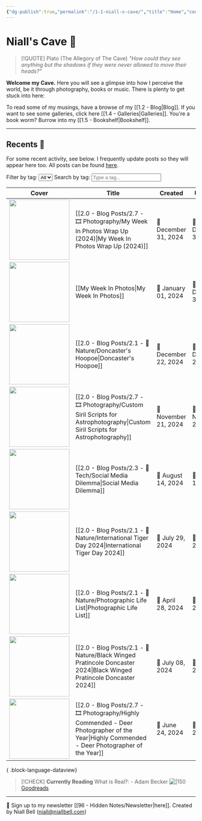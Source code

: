```yaml
---
{"dg-publish":true,"permalink":"/1-1-niall-s-cave/","title":"Home","contentClasses":"cards cards-cols-3 cards-cover cards-cover-no-border cards-title-hide-icons","tags":["gardenEntry"],"noteIcon":null,"created":"2024-04-07T21:59:11.083+01:00","updated":"2025-01-02T18:47:05.903+00:00"}
---
```


# Niall's Cave 🦇 

> [!QUOTE] Plato (The Allegory of The Cave)
> *"How could they see anything but the shadows if they were never allowed to move their heads?"*

**Welcome my Cave.** Here you will see a glimpse into how I perceive the world, be it through photography, books or music. There is plenty to get stuck into here:

To read some of my musings, have a browse of my [[1.2 - Blog\|Blog]].
If you want to see some galleries, click here [[1.4 - Galleries\|Galleries]].
You're a book worm? Burrow into my [[1.5 - Bookshelf\|Bookshelf]].

---

## Recents 📝

For some recent activity, see below. I frequently update posts so they will appear here too. All posts can be found [here](https://niallbell.com/blog).

<div>
    <label for="tagFilter" class="filter-element">Filter by tag:</label>
    <select id="tagFilter" class="filter-element" onchange="filterTable()">
        <option value="all">All</option>
        <!-- Add more options as needed -->
    </select>
    <label for="tagSearch" class="filter-element">Search by tag:</label>
    <input type="text" id="tagSearch" class="filter-element" placeholder="Type a tag...">
</div>


| Cover                                                               | Title                                                                                                                                            | Created              | Updated              | Type         | Tags                                                                        |
| ------------------------------------------------------------------- | ------------------------------------------------------------------------------------------------------------------------------------------------ | -------------------- | -------------------- | ------------ | --------------------------------------------------------------------------- |
| <img src='https://i.imgur.com/28al9Ob.jpeg' style='height:160px;'/> | [[2.0 - Blog Posts/2.7 - 🎞️ Photography/My Week In Photos Wrap Up (2024)\|My Week In Photos Wrap Up (2024)]]                                 | 📅 December 31, 2024 | 🔄 December 31, 2024 | 💭 Blog Post | #photo #photography #myweekinphotos #photostory                             |
| <img src='https://i.imgur.com/xe4JJVg.jpeg' style='height:160px;'/> | [[My Week In Photos\|My Week In Photos]]                                                                                                      | 📅 January 01, 2024  | 🔄 December 31, 2024 | 💭 Blog Post | #photography #photofeed                                                     |
| <img src='https://i.imgur.com/vfEGkKB.jpeg' style='height:160px;'/> | [[2.0 - Blog Posts/2.1 - 🌱Nature/Doncaster's Hoopoe\|Doncaster's Hoopoe]]                                                                    | 📅 December 22, 2024 | 🔄 December 22, 2024 | 💭 Blog Post | #birding #nature #hoopoe #doncaster #rarebird #birds #Birds                 |
| <img src='https://i.imgur.com/Izkx8aB.jpeg' style='height:160px;'/> | [[2.0 - Blog Posts/2.7 - 🎞️ Photography/Custom Siril Scripts for Astrophotography\|Custom Siril Scripts for Astrophotography]]               | 📅 November 21, 2024 | 🔄 November 21, 2024 | 💭 Blog Post | #tech #astrophotography #siril #imageprocessing #Tech #Siril                |
| <img src='https://i.imgur.com/9wUq3cS.jpg' style='height:160px;'/>  | [[2.0 - Blog Posts/2.3 - 💾 Tech/Social Media Dilemma\|Social Media Dilemma]]                                                                 | 📅 August 14, 2024   | 🔄 August 14, 2024   | 💭 Blog Post | #socialmedia #socials #instagram #facebook #Socialmedia #tech               |
| <img src='https://i.imgur.com/BiYriQv.png' style='height:160px;'/>  | [[2.0 - Blog Posts/2.1 - 🌱Nature/International Tiger Day 2024\|International Tiger Day 2024]]                                                | 📅 July 29, 2024     | 🔄 July 29, 2024     | 💭 Blog Post | #internationaltigerday #tigers #nature #wildlife #conservation              |
| <img src='https://i.imgur.com/7VfFNPl.jpeg' style='height:160px;'/> | [[2.0 - Blog Posts/2.1 - 🌱Nature/Photographic Life List\|Photographic Life List]]                                                            | 📅 April 28, 2024    | 🔄 July 27, 2024     | 💭 Blog Post | #photography #nature #lifelist #wildlife #birding                           |
| <img src='https://i.imgur.com/IJUcoJt.jpeg' style='height:160px;'/> | [[2.0 - Blog Posts/2.1 - 🌱Nature/Black Winged Pratincole Doncaster 2024\|Black Winged Pratincole Doncaster 2024]]                            | 📅 July 08, 2024     | 🔄 July 08, 2024     | 💭 Blog Post | #birds #rarebird #pratincole #photography #nature #wildlife #Birds #birding |
| <img src='https://i.imgur.com/8bzvnWQ.png' style='height:160px;'/>  | [[2.0 - Blog Posts/2.7 - 🎞️ Photography/Highly Commended - Deer Photographer of the Year\|Highly Commended - Deer Photographer of the Year]] | 📅 June 24, 2024     | 🔄 June 24, 2024     | 💭 Blog Post | #photo #photography #nature #wildlife #deer                                 |

{ .block-language-dataview}

>[!CHECK] **Currently Reading**
>What is Real?:  - Adam Becker
>![|150](https://images-na.ssl-images-amazon.com/images/S/compressed.photo.goodreads.com/books/1500753932i/35604796.jpg)
>[Goodreads](https://www.goodreads.com/book/show/35604796-what-is-real?)


---
📧 Sign up to my newsletter [[96 - Hidden Notes/Newsletter\|here]].
Created by Niall Bell (niall@niallbell.com)

